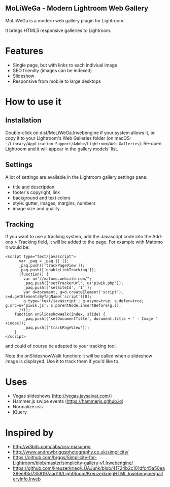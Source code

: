 MoLiWeGa - Modern Lightroom Web Gallery
----

MoLiWeGa is a modern web gallery plugin for Lightroom.

It brings HTML5 responsive galleries to Lightroom.

# Features
* Single page, but with links to each indiviual image
* SEO friendly (images can be indexed)
* Slideshow
* Responsive from mobile to large desktops

# How to use it
## Installation
Double-click on dist/MoLiWeGa.lrwebengine if your system allows it, or copy it to your Lightroom's Web Galleries folder (on macOS: `~/Library/Application Support/Adobe/Lightroom/Web Galleries`).
Re-open Lightroom and it will appear in the gallery models' list.

## Settings
A lot of settings are available in the Lightroom gallery settings pane:

* title and description
* footer's copyright, link
* background and text colors
* style: gutter, images, margins, numbers
* image size and quality

## Tracking
If you want to use a tracking system, add the Javascript code into the Add-ons > Tracking field, it will be added to the page.
For example with Matomo it would be:
```
<script type="text/javascript">
	  var _paq = _paq || [];
	  _paq.push(['trackPageView']);
	  _paq.push(['enableLinkTracking']);
	  (function() {
	    var u="//matomo.website.com/";
	    _paq.push(['setTrackerUrl', u+'piwik.php']);
	    _paq.push(['setSiteId', '1']);
	    var d=document, g=d.createElement('script'), s=d.getElementsByTagName('script')[0];
	    g.type='text/javascript'; g.async=true; g.defer=true; g.src=u+'piwik.js'; s.parentNode.insertBefore(g,s);
	  })();
	function onSlideshowWalk(index, slide) {
		_paq.push(['setDocumentTitle', document.title + ' - Image ' +index]);
		_paq.push(['trackPageView']);
	}
</script>
```
and could of course be adapted to your tracking tool.

Note the onSlideshowWalk function: it will be called when a slideshow image is displayed. Use it to track them if you'd like to.

# Uses
* Vegas slideshows (http://vegas.jaysalvat.com/)
* Hammer.js swipe events (https://hammerjs.github.io)
* Normalize.css
* jQuery

# Inspired by
* http://w3bits.com/labs/css-masonry/
* http://www.andrewbriggsphotography.co.uk/simplicity/
* https://github.com/brggs/Simplicity-for-Lightroom/blob/master/simplicity-gallery-v1.lrwebengine/
* https://github.com/kreuzerkrieg/LUAJunk/blob/41724b2c101dfc45a50ea39ee93d7359197aad19/LightRoom/KreuzerkriegHTML.lrwebengine/galleryInfo.lrweb
